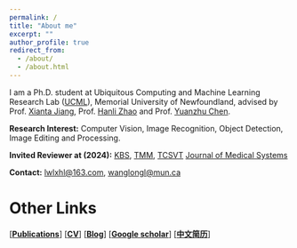 ```yaml
---
permalink: /
title: "About me"
excerpt: ""
author_profile: true
redirect_from: 
  - /about/
  - /about.html
---
```


I am a Ph.D. student at Ubiquitous Computing and Machine Learning Research Lab ([UCML](https://sites.google.com/view/ucmi/home)), Memorial University of Newfoundland, advised by Prof. [Xianta Jiang](http://www.cs.mun.ca/~xiantaj/), Prof. [Hanli Zhao](http://i3s.wzu.edu.cn/info/1104/1183.htm) and Prof. [Yuanzhu Chen](http://www.cs.mun.ca/~yzchen/). 

**Research Interest:** Computer Vision, Image Recognition, Object Detection, Image Editing and Processing.

**Invited Reviewer at (2024):** [KBS](https://www.sciencedirect.com/journal/knowledge-based-systems), [TMM](https://ieeexplore.ieee.org/xpl/RecentIssue.jsp?punumber=6046), [TCSVT](https://ieeexplore.ieee.org/xpl/RecentIssue.jsp?punumber=76) [Journal of Medical Systems](https://link.springer.com/journal/10916)


<!-- **Address:** Wenzhou University, Wenzhou Chashan Higher Education Park, Wenzhou, P.R. China. -->

**Contact:** lwlxhl@163.com, wanglongl@mun.ca

# Other Links

[[**Publications**](https://longlongaaago.github.io/publications/)]   [[**CV**](https://longlongaaago.github.io/cv/)]   [[**Blog**](https://blog.csdn.net/Willen_?spm=1000.2115.3001.5343)] [[**Google scholar**](https://scholar.google.com/citations?user=mbJToCgAAAAJ&hl=en&oi=ao)] [[**中文简历**](https://longlongaaago.github.io/chinese_cv/)] 

